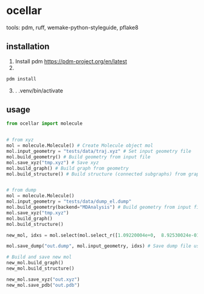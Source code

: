 # ocellar
tools: pdm, ruff, wemake-python-styleguide, pflake8

## installation
1) Install pdm https://pdm-project.org/en/latest
2) 
```bash
pdm install
```
3) . .venv/bin/activate

## usage
```python
from ocellar import molecule


# from xyz
mol = molecule.Molecule() # Create Molecule object mol
mol.input_geometry = "tests/data/traj.xyz" # Set input geometry file
mol.build_geometry() # Build geometry from input file
mol.save_xyz("tmp.xyz") # Save xyz
mol.build_graph() # Build graph from geometry
mol.build_structure() # Build structure (connected subgraphs) from graph


# from dump
mol = molecule.Molecule()
mol.input_geometry = "tests/data/dump_el.dump"
mol.build_geometry(backend="MDAnalysis") # Build geometry from input file with MDAnalysis backend
mol.save_xyz("tmp.xyz")
mol.build_graph()
mol.build_structure()

new_mol, idxs = mol.select(mol.select_r([1.09220004e+0,  8.92530024e-01,  1.03007996e+00], 0.1)) # 1. Select atom idxs with sphere center and radius 2. Build new Molecule (with hydrogenes) and new idxs from idxs

mol.save_dump("out.dump", mol.input_geometry, idxs) # Save dump file using original dump and idxs

# Build and save new mol
new_mol.build_graph()
new_mol.build_structure()

new_mol.save_xyz("out.xyz")
new_mol.save_pdb("out.pdb")
```
